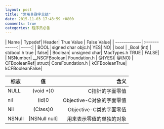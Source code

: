 ```yaml
---
layout: post
title: "常用关键字总结"
date: 2015-11-03 17:43:59 +0800
comments: true
categories: 程序员必备
---
```





| Name	| Typedef| 	Header| 	True Value	| False Value| 
| ------------- |:-------------:| -----:|
| BOOL| 	signed char	objc.h| 	YES| 	NO| 
| bool	| _Bool (int)	| stdbool.h	true	| false| 
| Boolean| 	unsigned char| 	MacTypes.h	TRUE	| FALSE| 
| NSNumber| 	__NSCFBoolean| 	Foundation.h	| @(YES)| 	@(NO)
| CFBooleanRef| 	struct| 	CoreFoundation.h	| kCFBooleanTrue| 	kCFBooleanFalse| 


| 标志	| 值| 	含义| 
| ------------- |:-------------:| -----:|
| NULL| 	(void *)0	| C指针的字面零值| 
| nil	| (id)0	| Objective-C对象的字面零值| 
| Nil	| (Class)0	| Objective-C类的字面零值| 
| NSNull	| [NSNull null]	| 用来表示零值的单独的对象| 
 